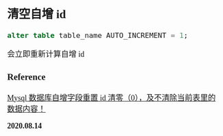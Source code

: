 <font size=4 face='楷体'>

## 清空自增 id

```sql
alter table table_name AUTO_INCREMENT = 1;
```

会立即重新计算自增 id

### Reference

[Mysql 数据库自增字段重置 id 清零（0），及不清除当前表里的数据内容！](https://blog.csdn.net/longdu1/article/details/80772521)

**2020.08.14**
